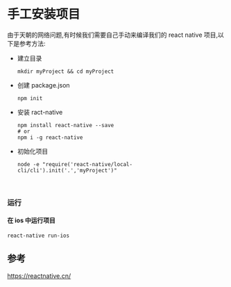 # 手工安装项目

由于天朝的网络问题,有时候我们需要自己手动来编译我们的 react native 项目,以下是参考方法:

- 建立目录

  ```shell
  mkdir myProject && cd myProject
  ```

- 创建 package.json

  ```shell
  npm init
  ```

- 安装 ract-native 

  ```shell
  npm install react-native --save
  # or
  npm i -g react-native
  ```

- 初始化项目

  ```shell
  node -e "require('react-native/local-cli/cli').init('.','myProject')"
  ```

  ​

### 运行

#### 在 ios 中运行项目

```shell
react-native run-ios
```



## 参考

https://reactnative.cn/